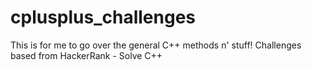 # cplusplus_challenges
This is for me to go over the general C++ methods n' stuff! Challenges based from HackerRank - Solve C++
